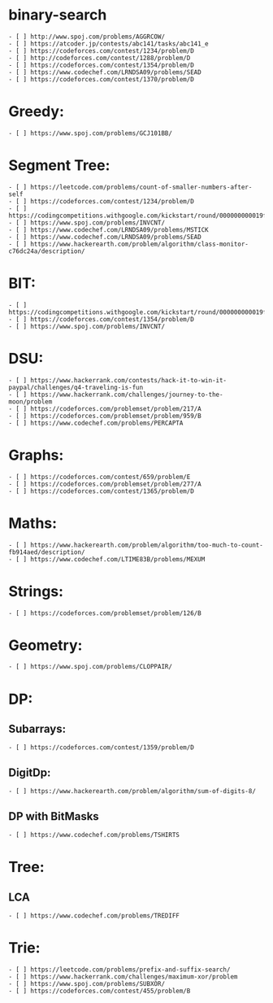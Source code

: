 # binary-search
	- [ ] http://www.spoj.com/problems/AGGRCOW/
	- [ ] https://atcoder.jp/contests/abc141/tasks/abc141_e
	- [ ] https://codeforces.com/contest/1234/problem/D
	- [ ] http://codeforces.com/contest/1288/problem/D
	- [ ] https://codeforces.com/contest/1354/problem/D
	- [ ] https://www.codechef.com/LRNDSA09/problems/SEAD
	- [ ] https://codeforces.com/contest/1370/problem/D

# Greedy:
	- [ ] https://www.spoj.com/problems/GCJ101BB/

# Segment Tree:
	- [ ] https://leetcode.com/problems/count-of-smaller-numbers-after-self
	- [ ] https://codeforces.com/contest/1234/problem/D
	- [ ] https://codingcompetitions.withgoogle.com/kickstart/round/000000000019ff43/0000000000337b4d
	- [ ] https://www.spoj.com/problems/INVCNT/
	- [ ] https://www.codechef.com/LRNDSA09/problems/MSTICK
	- [ ] https://www.codechef.com/LRNDSA09/problems/SEAD
	- [ ] https://www.hackerearth.com/problem/algorithm/class-monitor-c76dc24a/description/

# BIT:
	- [ ] https://codingcompetitions.withgoogle.com/kickstart/round/000000000019ff43/0000000000337b4d
	- [ ] https://codeforces.com/contest/1354/problem/D
	- [ ] https://www.spoj.com/problems/INVCNT/

# DSU:
	- [ ] https://www.hackerrank.com/contests/hack-it-to-win-it-paypal/challenges/q4-traveling-is-fun
	- [ ] https://www.hackerrank.com/challenges/journey-to-the-moon/problem
	- [ ] https://codeforces.com/problemset/problem/217/A
	- [ ] https://codeforces.com/problemset/problem/959/B
	- [ ] https://www.codechef.com/problems/PERCAPTA

# Graphs:
	- [ ] https://codeforces.com/contest/659/problem/E
	- [ ] https://codeforces.com/problemset/problem/277/A
	- [ ] https://codeforces.com/contest/1365/problem/D

# Maths:
	- [ ] https://www.hackerearth.com/problem/algorithm/too-much-to-count-fb914aed/description/
	- [ ] https://www.codechef.com/LTIME83B/problems/MEXUM

# Strings:
	- [ ] https://codeforces.com/problemset/problem/126/B

# Geometry:
	- [ ] https://www.spoj.com/problems/CLOPPAIR/

# DP:

## Subarrays:
	- [ ] https://codeforces.com/contest/1359/problem/D
## DigitDp:
	- [ ] https://www.hackerearth.com/problem/algorithm/sum-of-digits-8/
## DP with BitMasks
	- [ ] https://www.codechef.com/problems/TSHIRTS

# Tree:

## LCA
	- [ ] https://www.codechef.com/problems/TREDIFF

# Trie:
	- [ ] https://leetcode.com/problems/prefix-and-suffix-search/
	- [ ] https://www.hackerrank.com/challenges/maximum-xor/problem
	- [ ] https://www.spoj.com/problems/SUBXOR/
	- [ ] https://codeforces.com/contest/455/problem/B
